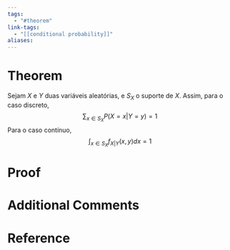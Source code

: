 ```yaml
---
tags:
  - "#theorem"
link-tags:
  - "[[conditional probability]]"
aliases:
---
```

# Theorem
Sejam $X$ e $Y$ duas variáveis aleatórias, e $S_X$ o suporte de $X$. Assim, para o caso discreto, $$\sum_{x \in S_X}P(X = x | Y = y) = 1$$
Para o caso contínuo, $$\int_{x \in S_X} f_{X|Y}(x, y) dx = 1$$
# Proof


# Additional Comments


# Reference






